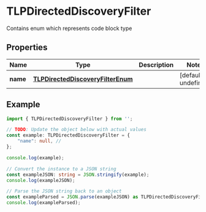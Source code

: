 
# TLPDirectedDiscoveryFilter

Contains enum which represents code block type

## Properties

Name | Type | Description | Notes
------------ | ------------- | ------------- | -------------
**name** | [**TLPDirectedDiscoveryFilterEnum**](TLPDirectedDiscoveryFilterEnum) |  | [default to undefined]

## Example

```typescript
import { TLPDirectedDiscoveryFilter } from '';

// TODO: Update the object below with actual values
const example: TLPDirectedDiscoveryFilter = {
    "name": null, // 
};

console.log(example);

// Convert the instance to a JSON string
const exampleJSON: string = JSON.stringify(example);
console.log(exampleJSON);

// Parse the JSON string back to an object
const exampleParsed = JSON.parse(exampleJSON) as TLPDirectedDiscoveryFilter;
console.log(exampleParsed);
```




